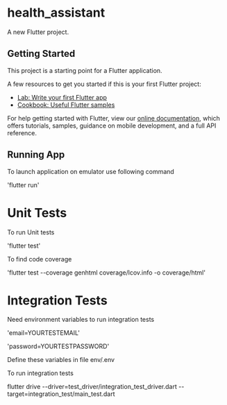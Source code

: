 # health_assistant

A new Flutter project.

## Getting Started

This project is a starting point for a Flutter application.

A few resources to get you started if this is your first Flutter project:

- [Lab: Write your first Flutter app](https://flutter.dev/docs/get-started/codelab)
- [Cookbook: Useful Flutter samples](https://flutter.dev/docs/cookbook)

For help getting started with Flutter, view our
[online documentation](https://flutter.dev/docs), which offers tutorials,
samples, guidance on mobile development, and a full API reference.

## Running App

To launch application on emulator use following command

'flutter run'

# Unit Tests
To run Unit tests

'flutter test'

To find code coverage 

'flutter test --coverage genhtml coverage/lcov.info -o coverage/html'

# Integration Tests

Need environment variables to run integration tests

'email=YOURTESTEMAIL'

'password=YOURTESTPASSWORD'

Define these variables in file env/.env

To run integration tests

flutter drive --driver=test_driver/integration_test_driver.dart --target=integration_test/main_test.dart
